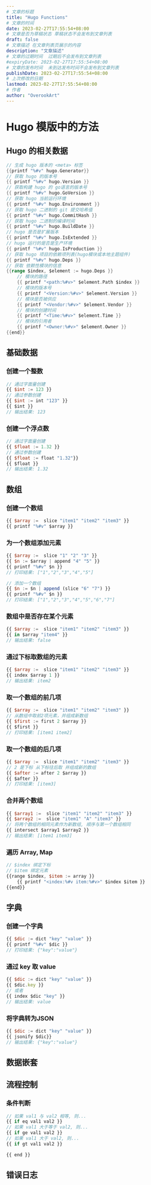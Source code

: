 ```yaml
---
# 文章的标题
title: "Hugo Functions"
# 文章的时间
date: 2023-02-27T17:55:54+08:00
# 文章是否为草稿状态 草稿状态不会发布到文章列表
draft: false
# 文章描述 在文章列表页展示的内容
description: "文章描述"
# 文章的过期时间  过期后不会发布到文章列表
#expiryDate: 2023-02-27T17:55:54+08:00 
# 文章的发布时间  未到达发布时间不会发布到文章列表
publishDate: 2023-02-27T17:55:54+08:00
# 上次修改的日期
lastmod: 2023-02-27T17:55:54+08:00
# 作者
author: "OverookArt"
---
```


# Hugo 模版中的方法  

## Hugo 的相关数据  

``` go
// 生成 hugo 版本的 <meta> 标签
{{printf "%#v" hugo.Generator}}
// 获取 hugo 的版本号
{{ printf "%#v" hugo.Version }}
// 获取构建 hugo 的 go语言的版本号
{{ printf "%#v" hugo.GoVersion }}
// 获取 hugo 当前运行环境
{{ printf "%#v" hugo.Environment }}
// 获取 hugo 二进制的 git 提交哈希值
{{ printf "%#v" hugo.CommitHash }}
// 获取 hugo 二进制的编译时间
{{ printf "%#v" hugo.BuildDate }}
// hugo 是否是扩展版本
{{ printf "%#v" hugo.IsExtended }}
// hugo 运行的是否是生产环境
{{ printf "%#v" hugo.IsProduction }}
// 获取 hugo 项目的依赖项列表(hugo模块或本地主题组件)
{{ printf "%#v" hugo.Deps }}
// 获取 依赖性模块的信息
{{range $index, $element := hugo.Deps }}
    // 模块的路径
    {{ printf "<path:%#v>" $element.Path $index }}
    // 模块的版本号
    {{ printf "<Version:%#v>" $element.Version }}
    // 模块是否被供应
    {{ printf "<Vendor:%#v>" $element.Vendor }}
    // 模块的创建时间
    {{ printf "<Time:%#v>" $element.Time }}
    // 模块的引用者
    {{ printf "<Owner:%#v>" $element.Owner }}
{{end}}
```

## 基础数据  

### 创建一个整数  

``` js
// 通过字面量创建
{{ $int := 123 }}
// 通过参数创建
{{ $int := int "123" }}
{{ $int }}
// 输出结果: 123
```

### 创建一个浮点数  

``` js
// 通过字面量创建
{{ $float := 1.32 }}
// 通过参数创建
{{ $float := float "1.32"}}
{{ $float }}
// 输出结果: 1.32
```

## 数组  

### 创建一个数组  

``` js
{{ $array :=  slice "item1" "item2" "item3" }}
{{ printf "%#v" $array }}
```

### 为一个数组添加元素  

```js
{{ $array :=  slice "1" "2" "3" }}
{{ $n := $array | append "4" "5" }}
{{ printf "%#v" $n }}
// 打印结果: ["1","2","3","4","5"]

// 添加一个数组
{{ $n := $n | append (slice "6" "7") }}
{{ printf "%#v" $n }}
// 打印结果: ["1","2","3","4","5","6","7"]
```

### 数组中是否存在某个元素

``` js
{{ $array :=  slice "item1" "item2" "item3" }}
{{ in $array "item4" }}
// 输出结果: false
```

### 通过下标取数组的元素

``` js
{{ $array :=  slice "item1" "item2" "item3" }}
{{ index $array 1 }}
// 输出结果: item2
```

### 取一个数组的前几项

``` js
{{ $array :=  slice "item1" "item2" "item3" }}
// 从数组中取前2项元素，并组成新数组
{{ $first := first 2 $array }}
{{ $first }}
// 打印结果: [item1 item2]
```

### 取一个数组的后几项  

``` js
{{ $array :=  slice "item1" "item2" "item3" }}
// 2 是下标 从下标往后取 并组成新的数组
{{ $after := after 2 $array }}
{{ $after }}
// 打印结果: [item3]
```

### 合并两个数组  

``` js
{{ $array1 :=  slice "item1" "item2" "item3" }}
{{ $array2 :=  slice "item1" "A" "item3" }}
// 将两个数组的相同元素作为新数组, 顺序与第一个数组相同
{{ intersect $array1 $array2 }}
// 输出结果: [item1 item3]
```

### 遍历 Array, Map  

``` js
// $index 绑定下标
// $item 绑定元素
{{range $index, $item := array }}
    {{ printf "<index:%#v item:%#v>" $index $item }}
{{end}}
```

## 字典  

### 创建一个字典

``` js
{{ $dic := dict "key" "value" }}
{{ printf "%#v" $dic }}
// 打印结果: {"key":"value"}
```

### 通过 key 取 value  

``` js
{{ $dic := dict "key" "value" }}
{{ $dic.key }}
// 或者
{{ index $dic "key" }}
// 输出结果: value
```

### 将字典转为JSON

``` js
{{ $dic := dict "key" "value" }}
{{ jsonify $dic}}
// 输出结果: {"key":"value"}
```

## 数据嵌套  

## 流程控制  

### 条件判断  

``` js
// 如果 val1 与 val2 相等, 则...
{{ if eq val1 val2 }}
// 如果 val1 大于等于 val2, 则...
{{ if ge val1 val2 }}
// 如果 val1 大于 val2, 则...
{{ if gt val1 val2 }}

{{ end }}
```

## 错误日志  